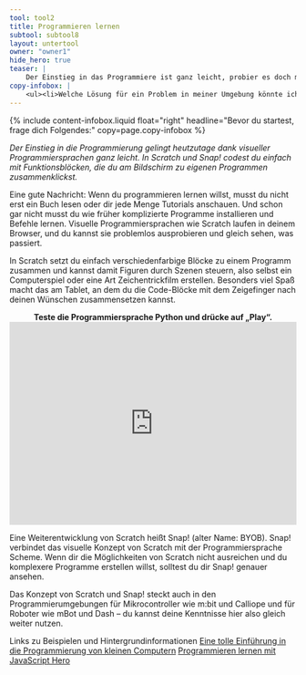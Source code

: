 ```yaml
---
tool: tool2
title: Programmieren lernen
subtool: subtool8
layout: untertool
owner: "owner1"
hide_hero: true
teaser: |
    Der Einstieg in das Programmiere ist ganz leicht, probier es doch mal aus! Hier findest du viele Tipps.
copy-infobox: |
    <ul><li>Welche Lösung für ein Problem in meiner Umgebung könnte ich automatisieren - also programmieren?</li><li>Kann ich das, was ich Programmieren möchte, mit einer visuellen Programmiersprache umsetzen?</li></ul>
---
```

{% include content-infobox.liquid float="right" headline="Bevor du startest, frage dich Folgendes:" copy=page.copy-infobox %}

*Der Einstieg in die Programmierung gelingt heutzutage dank visueller Programmiersprachen ganz leicht. In Scratch und Snap! codest du einfach mit Funktionsblöcken, die du am Bildschirm zu eigenen Programmen zusammenklickst.*

Eine gute Nachricht: Wenn du programmieren lernen willst, musst du nicht erst ein Buch lesen oder dir jede Menge Tutorials anschauen. Und schon gar nicht musst du wie früher komplizierte Programme installieren und Befehle lernen. Visuelle Programmiersprachen wie Scratch laufen in deinem Browser, und du kannst sie problemlos ausprobieren und gleich sehen, was passiert.

In Scratch setzt du einfach verschiedenfarbige Blöcke zu einem Programm zusammen und kannst damit Figuren durch Szenen steuern, also selbst ein Computerspiel oder eine Art Zeichentrickfilm erstellen. Besonders viel Spaß macht das am Tablet, an dem du die Code-Blöcke mit dem Zeigefinger nach deinen Wünschen zusammensetzen kannst.

<center><strong>Teste die Programmiersprache Python und drücke auf „Play“.</strong></center>
<div class="videoiframe"><iframe src="https://trinket.io/embed/python/840be3db9c" width="100%" height="356" frameborder="0" marginwidth="0" marginheight="0" allowfullscreen></iframe></div>


Eine Weiterentwicklung von Scratch heißt Snap! (alter Name: BYOB). Snap! verbindet das visuelle Konzept von Scratch mit der Programmiersprache Scheme. Wenn dir die Möglichkeiten von Scratch nicht ausreichen und du komplexere Programme erstellen willst, solltest du dir Snap! genauer ansehen.

Das Konzept von Scratch und Snap! steckt auch in den Programmierumgebungen für Mikrocontroller wie m:bit und Calliope und für Roboter wie mBot und Dash – du kannst deine Kenntnisse hier also gleich weiter nutzen.
<p class="link-list">
    <span class="link-list-headline">Links zu Beispielen und Hintergrundinformationen</span>
    <a class="external-link" href="http://starthardware.org/" target="_blank">Eine tolle Einführung in die Programmierung von kleinen Computern</a>
    <a class="external-link" href="www.jshero.net" target="_blank">Programmieren lernen mit JavaScript Hero</a>
</p>

